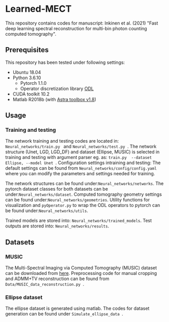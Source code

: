 # Learned-MECT
This repository contains codes for manuscript: 
Inkinen et al. (2021) "Fast deep learning spectral reconstruction for multi-bin photon counting computed tomography".


## Prerequisites
This repository has been tested under following settings:
- Ubuntu 18.04
- Python 3.6.10 
  - Pytorch 1.1.0 
  -  Operator discretization library [ODL](https://odlgroup.github.io/odl/) 
- CUDA toolkit 10.2 
- Matlab R2018b (with [Astra toolbox v1.8](https://www.astra-toolbox.com/))

## Usage 
### Training and testing
The network training and testing codes are located in: ```Neural_networks/train.py ``` and ```Neural_networks/test.py ```. 
The network structure (Unet, LGD, LGD_DF) and dataset (Ellipse, MUSIC) is selected in training and testing with argument parser eg. as: ```train.py  --dataset Ellipse, --model Unet ```. 
Configuration settings intraining and testing: The default settings can be found from ```Neural_networks/config/config.yaml ``` where you can modify the parameters and settings needed for training. 

The network structures can be found under:```Neural_networks/networks```. 
The pytorch dataset classes for both datasets can be under:```Neural_networks/dataset```. 
Computed tomography geometry settings can be found under:```Neural_networks/geometries```. 
Utility functions for visualization and ```pyOperator.py``` to wrap the ODL operators to pytorch can be found under:```Neural_networks/utils```. 

Trained models are stored into: ```Neural_networks/trained_models```. 
Test outputs are stored into: ```Neural_networks/results```. 

## Datasets 
### MUSIC
The Multi-Spectral Imaging via Computed Tomography (MUSIC) dataset can be downloaded from [here](http://easi-cil.compute.dtu.dk/index.php/datasets/music/).
Preprocessing code for manual cropping and ADMM+TV reconstruction can be found from ```Data/MUSIC_data_reconstruction.py ```.

### Ellipse dataset
The ellipse dataset is generated using matlab. The codes for dataset generation can be found under  ```Simulate_ellipse_data ```.
